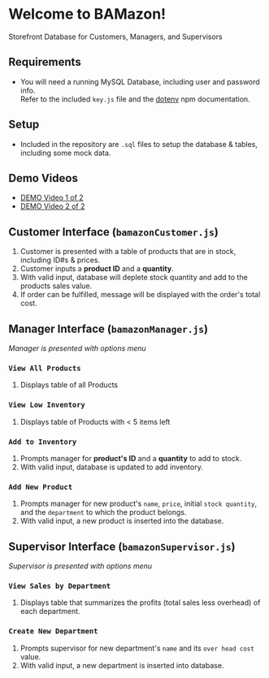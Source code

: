 # Welcome to BAMazon!
Storefront Database for Customers, Managers, and Supervisors

## Requirements
* You will need a running MySQL Database, including user and password info.  
Refer to the included `key.js` file and the [dotenv](https://www.npmjs.com/package/dotenv) npm documentation.  

## Setup
* Included in the repository are `.sql` files to setup the database & tables, including some mock data.

## Demo Videos
* [DEMO Video 1 of 2](https://drive.google.com/open?id=1r1ySxxurHJ3MIHqnx8JxVikLiMSkTj_W)  
* [DEMO Video 2 of 2](https://drive.google.com/open?id=1MxrscEutHIL7SUCdmLITeRqiNj4lGz05)


## Customer Interface (`bamazonCustomer.js`)
1. Customer is presented with a table of products that are in stock, including ID#s & prices.  
1. Customer inputs a **product ID** and a **quantity**.  
1. With valid input, database will deplete stock quantity and add to the products sales value.  
1. If order can be fulfilled, message will be displayed with the order's total cost.  


## Manager Interface (`bamazonManager.js`)
*Manager is presented with options menu*
### `View All Products`
1. Displays table of all Products  
### `View Low Inventory`
1. Displays table of Products with < 5 items left  
### `Add to Inventory`
1. Prompts manager for **product's ID** and a **quantity** to add to stock.  
1. With valid input, database is updated to add inventory.  
### `Add New Product`
1. Prompts manager for new product's `name`, `price`, initial `stock quantity`, and the `department` to which the product belongs.  
1. With valid input, a new product is inserted into the database.  


## Supervisor Interface (`bamazonSupervisor.js`) 
*Supervisor is presented with options menu*
### `View Sales by Department`
1. Displays table that summarizes the profits (total sales less overhead) of each department.  
### `Create New Department`
1. Prompts supervisor for new department's `name` and its `over head cost` value.  
1. With valid input, a new department is inserted into database.  
